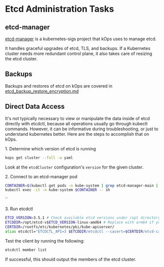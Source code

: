 # Etcd Administration Tasks

## etcd-manager

[etcd-manager](https://github.com/kubernetes-sigs/etcdadm/tree/master/etcd-manager) is a kubernetes-sigs project that kOps uses to manage
etcd.

It handles graceful upgrades of etcd, TLS, and backups. If a Kubernetes cluster needs more redundant control plane, it also takes care of resizing the etcd cluster.

## Backups

Backups and restores of etcd on kOps are covered in [etcd_backup_restore_encryption.md](etcd_backup_restore_encryption.md)

## Direct Data Access

It's not typically necessary to view or manipulate the data inside of etcd directly with etcdctl, because all operations usually go through kubectl commands. However, it can be informative during troubleshooting, or just to understand kubernetes better. Here are the steps to accomplish that on kOps.

1\. Determine which version of etcd is running

```bash
kops get cluster --full -o yaml
```

Look at the `etcdCluster` configuration's `version` for the given cluster.


2\. Connect to an etcd-manager pod

```bash
CONTAINER=$(kubectl get pods -n kube-system | grep etcd-manager-main | head -n 1 | awk '{print $1}')
kubectl exec -it -n kube-system $CONTAINER -- sh
```

``

3\. Run etcdctl

```bash
ETCD_VERSION=3.5.1 # Check available etcd versions under /opt directory and replace the version here accordingly
ETCDDIR=/opt/etcd-v$ETCD_VERSION-linux-amd64 # Replace with arm64 if you are running an arm control plane
CERTDIR=/rootfs/etc/kubernetes/pki/kube-apiserver/
alias etcdctl="ETCDCTL_API=3 $ETCDDIR/etcdctl --cacert=$CERTDIR/etcd-ca.crt --cert=$CERTDIR/etcd-client.crt --key=$CERTDIR/etcd-client.key --endpoints=https://127.0.0.1:4001"
```

Test the client by running the following:

```bash
etcdctl member list
```

If successful, this should output the members of the etcd cluster.
